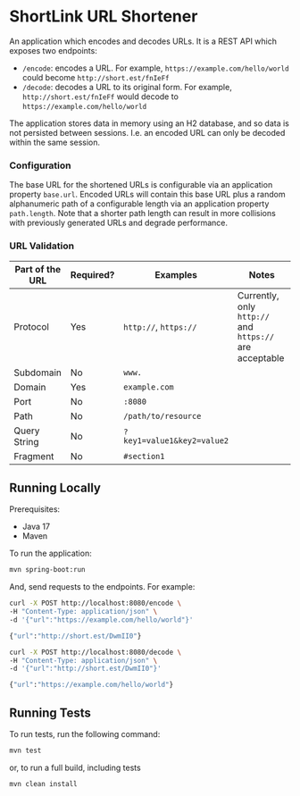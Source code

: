 # ShortLink URL Shortener

An application which encodes and decodes URLs. It is a REST API which exposes two endpoints:

- `/encode`: encodes a URL. For example, `https://example.com/hello/world` could become `http://short.est/fnIeFf`
- `/decode`: decodes a URL to its original form. For example, `http://short.est/fnIeFf` would decode
  to `https://example.com/hello/world`

The application stores data in memory using an H2 database, and so data is not persisted between sessions. I.e. an encoded
URL can only be decoded within the same session.

### Configuration

The base URL for the shortened URLs is configurable via an application property `base.url`. Encoded URLs will contain
this base URL plus a random alphanumeric path of a configurable length via an application property `path.length`. Note
that a shorter path length can result in more collisions with previously generated URLs and degrade performance.

### URL Validation

| Part of the URL | Required? | Examples                   | Notes                                                   |
|-----------------|-----------|----------------------------|---------------------------------------------------------|
| Protocol        | Yes       | `http://`, `https://`      | Currently, only `http://` and `https://` are acceptable |
| Subdomain       | No        | `www.`                     |                                                         |
| Domain          | Yes       | `example.com`              |                                                         |
| Port            | No        | `:8080`                    |                                                         |
| Path            | No        | `/path/to/resource`        |                                                         |
| Query String    | No        | `?key1=value1&key2=value2` |                                                         |
| Fragment        | No        | `#section1`                |                                                         |

## Running Locally

Prerequisites:

- Java 17
- Maven

To run the application:

```sh
mvn spring-boot:run
```

And, send requests to the endpoints. For example:

```sh
curl -X POST http://localhost:8080/encode \
-H "Content-Type: application/json" \
-d '{"url":"https://example.com/hello/world"}'

{"url":"http://short.est/DwmII0"}
```

```sh
curl -X POST http://localhost:8080/decode \
-H "Content-Type: application/json" \
-d '{"url":"http://short.est/DwmII0"}'

{"url":"https://example.com/hello/world"}
```

## Running Tests

To run tests, run the following command:

```sh
mvn test
```

or, to run a full build, including tests

```sh
mvn clean install
```